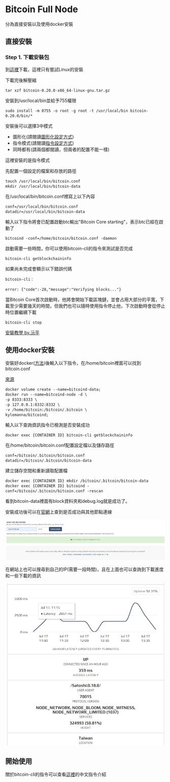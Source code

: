 # Bitcoin Full Node

分為直接安裝以及使用docker安裝

## 直接安裝

### Step 1. 下載安裝包

到<a href="https://bitcoin.org/en/download">這裡</a>下載，這裡只有嘗試Linux的安裝

下載完後解壓縮
```
tar xzf bitcoin-0.20.0-x86_64-linux-gnu.tar.gz
```

安裝到/usr/local/bin並給予755權限
```
sudo install -m 0755 -o root -g root -t /usr/local/bin bitcoin-0.20.0/bin/*
```

安裝後可以選擇3中模式

- 圖形化(請閱讀<a href="https://bitcoin.org/en/full-node#other-linux-gui">圖形化設定方式</a>)
- 指令模式(請閱讀<a href="https://bitcoin.org/en/full-node#other-linux-gui">指令設定方式</a>)
- 同時都有(請兩個都閱讀，但兩者的配置不能一樣)

這裡安裝的是指令模式

先配置一個設定的檔案和存放的路徑
```
touch /usr/local/bin/bitcoin.conf
mkdir /usr/local/bin/bitcoin-data
```

在/usr/local/bin/bitcoin.conf裡寫上以下內容
```
conf=/usr/local/bin/bitcoin.conf
datadir=/usr/local/bin/bitcoin-data
```

輸入以下指令將會已配置啟動btc輸出"Bitcoin Core starting"，表示btc已經在啟動了
```
bitcoind -conf=/home/bitcoin/bitcoin.conf -daemon
``` 
啟動需要一些時間，你可以使用bitcoin-cli的指令來測試是否完成
```
bitcoin-cli getblockchaininfo
```
如果尚未完成會顯示以下錯誤代碼
```
bitcoin-cli：

error: {"code":-28,"message":"Verifying blocks..."}
```

當Bitcoin Core首次啟動時，他將會開始下載區塊鏈，並會占用大部分的平寬，下載至少需要幾天的時間，但我們也可以隨時使用指令停止他，下次啟動時會從停止時位置繼續下載
```
bitcoin-cli stop
```

<a href="bitcoin_core_install_centos7.txt">安裝教學 by.沅平</a>

## 使用docker安裝

安裝好docker(<a href="https://github.com/leoa12412a/Docker">方法</a>)後輸入以下指令，在/home/bitcoin裡面可以找到bitcoin.conf

<a href="https://github.com/kylemanna/docker-bitcoind">來源</a>

```
docker volume create --name=bitcoind-data;
docker run --name=bitcoind-node -d \
-p 8333:8333 \
-p 127.0.0.1:8332:8332 \
-v /home/bitcoin:/bitcoin/.bitcoin \
kylemanna/bitcoind;
```

輸入以下查詢資訊指令已檢測是否安裝成功

```
docker exec {CONTAINER ID} bitcoin-cli getblockchaininfo
```

在/home/bitcoin/bitcoin.conf配置設定檔以及儲存路徑
```
conf=/bitcoin/.bitcoin/bitcoin.conf
datadir=/bitcoin/.bitcoin/bitcoin-data
```

建立儲存空間和重新讀取配置檔
```
docker exec {CONTAINER ID} mkdir /bitcoin/.bitcoin/bitcoin-data
docker exec {CONTAINER ID} bitcoind -conf=/bitcoin/.bitcoin/bitcoin.conf -rescan
```
看到bitcoin-data裡面有block資料夾和debug.log就是成功了。

安裝成功後可以在<a href="https://bitnodes.io/#join-the-network">官網</a>上查到是否成功與其他節點連線

![image](img/check-btc.PNG)<br />

在網站上也可以搜尋到自己的IP(需要一段時間)，且在上面也可以查詢到下載進度和一些下載的資訊

![image](img/1.PNG)<br />

## 開始使用

關於bitcoin-cli的指令可以查看<a href="https://mistydew.github.io/blog/2018/05/bitcoin-cli-commands.html?fbclid=IwAR05nvAY7xFpCQO3IA1GQxvefWY02Ki4obfkMixWjEgY7x-7kegGrudrfzU">這裡</a>的中文指令介紹
